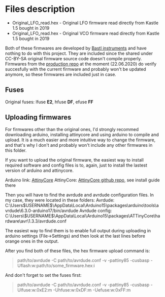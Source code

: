 # Files description
- Original_LFO_read.hex - Original LFO firmware read directly from Kastle 1.5 bought in 2019
- Original_LFO_read.hex - Original VCO firmware read directly from Kastle 1.5 bought in 2019

Both of these firmwares are developed by [Bastl instruments](https://bastl-instruments.com/) and have nothing to do with this project. They are included since the shared under CC-BY-SA original firmware source code doesn't compile properly. Firmwares from the [production repo](https://github.com/bastl-instruments/production/tree/master/attiny) at the moment (22.06.2020) do verify succesfully with the current firmware and probably won't be updated anymore, so these firmwares are included just in case.

## Fuses
Original fuses: lfuse __E2__, hfuse __DF__, efuse __FF__

## Uploading firmwares
For firmwares other than the original ones, I'd strongly recommed downloading arduino, installing attinycore and using arduino to compile and upload.
It is a much easier and more intuitive way to change the firmware, and that's why I don't and probably won't include any other firmwares in this folder.

If you want to upload the original firmware, the easiest way to install required software and config files is to, again, just to install the lastest version of arduino and attinycore.

Arduino link: [AttinyCore](https://github.com/SpenceKonde/ATTinyCore)
AttinyCore: [AttinyCore github repo](https://github.com/SpenceKonde/ATTinyCore), see install guide there

Then you will have to find the avrdude and avrdude configuration files. In my case, they were located in these folders:
Avrdude: C:\Users\$USERNAME$\AppData\Local\Arduino15\packages\arduino\tools\avrdude\6.3.0-arduino17/bin/avrdude
Avrdude config: C:\Users\$USERNAME$\AppData\Local\Arduino15\packages\ATTinyCore\hardware\avr\1.3.3/avrdude.conf

The easiest way to find them is to enable full output during uploading in arduino settings (File->Settings) and then look at the last lines before orange ones in the output.

After you find both of these files, the hex firmware upload command is:

> path/to/avrdude -C path/to/avrdude.conf -v -pattiny85 -cusbasp -Uflash:w:path/to/some_firmware.hex:i

And don't forget to set the fuses first:

> path/to/avrdude -C path/to/avrdude.conf -v -pattiny85 -cusbasp -Ulfuse:w:0xE2:m -Uhfuse:w:0xDF:m  -Uefuse:w:0xFF:m 
